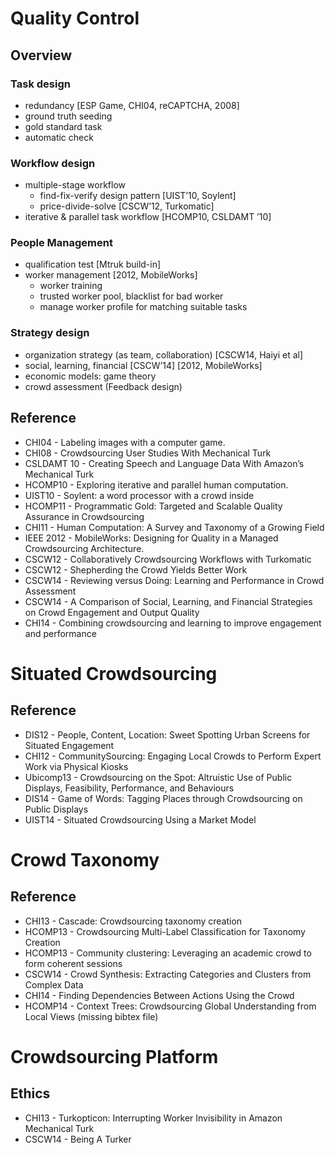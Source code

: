 # Quality Control
## Overview

### Task design
- redundancy [ESP Game, CHI04, reCAPTCHA, 2008]
- ground truth seeding
- gold standard task
- automatic check


### Workflow design
- multiple-stage workflow
  - find-fix-verify design pattern  [UIST’10, Soylent]
  - price-divide-solve [CSCW’12, Turkomatic]
- iterative & parallel task workflow  [HCOMP10, CSLDAMT ’10]


### People Management 
- qualification test [Mtruk build-in]
- worker management [2012, MobileWorks]
  - worker training 
  - trusted worker pool, blacklist for bad worker
  - manage worker profile for matching suitable tasks


### Strategy design
- organization strategy (as team, collaboration) [CSCW14, Haiyi et al]
- social, learning, financial [CSCW’14] [2012, MobileWorks]
- economic models: game theory
- crowd assessment (Feedback design)


## Reference
* CHI04 - Labeling images with a computer game.
* CHI08 - Crowdsourcing User Studies With Mechanical Turk
* CSLDAMT 10 - Creating Speech and Language Data With Amazon’s Mechanical Turk
* HCOMP10 - Exploring iterative and parallel human computation.
* UIST10 - Soylent: a word processor with a crowd inside
* HCOMP11 - Programmatic Gold: Targeted and Scalable Quality Assurance in Crowdsourcing
* CHI11 - Human Computation: A Survey and Taxonomy of a Growing Field
* IEEE 2012 - MobileWorks: Designing for Quality in a Managed Crowdsourcing Architecture.
* CSCW12 - Collaboratively Crowdsourcing Workflows with Turkomatic
* CSCW12 - Shepherding the Crowd Yields Better Work
* CSCW14 - Reviewing versus Doing: Learning and Performance in Crowd Assessment
* CSCW14 - A Comparison of Social, Learning, and Financial Strategies on Crowd Engagement and Output Quality
* CHI14 - Combining crowdsourcing and learning to improve engagement and performance

# Situated Crowdsourcing
## Reference
* DIS12 - People, Content, Location: Sweet Spotting Urban Screens for Situated Engagement
* CHI12 - CommunitySourcing: Engaging Local Crowds to Perform Expert Work via Physical Kiosks
* Ubicomp13 - Crowdsourcing on the Spot: Altruistic Use of Public Displays, Feasibility, Performance, and Behaviours
* DIS14 - Game of Words: Tagging Places through Crowdsourcing on Public Displays
* UIST14 - Situated Crowdsourcing Using a Market Model

# Crowd Taxonomy
## Reference
* CHI13 - Cascade: Crowdsourcing taxonomy creation
* HCOMP13 - Crowdsourcing Multi-Label Classification for Taxonomy Creation
* HCOMP13 - Community clustering: Leveraging an academic crowd to form coherent sessions
* CSCW14 - Crowd Synthesis: Extracting Categories and Clusters from Complex Data
* CHI14 - Finding Dependencies Between Actions Using the Crowd
* HCOMP14 - Context Trees: Crowdsourcing Global Understanding from Local Views (missing bibtex file)

# Crowdsourcing Platform
## Ethics
* CHI13 - Turkopticon: Interrupting Worker Invisibility in Amazon Mechanical Turk
* CSCW14 - Being A Turker